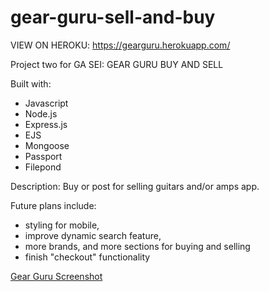 # gear-guru-sell-and-buy

VIEW ON HEROKU:
https://gearguru.herokuapp.com/

Project two for GA SEI: GEAR GURU BUY AND SELL

Built with:

* Javascript
* Node.js
* Express.js
* EJS
* Mongoose
* Passport
* Filepond

Description: 
Buy or post for selling guitars and/or amps app.

Future plans include:
* styling for mobile,
* improve dynamic search feature,
* more brands, and more sections for buying and selling
* finish "checkout" functionality

[Gear Guru Screenshot](https://imgur.com/syFdeUd)
